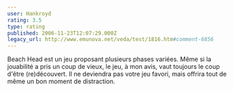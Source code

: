 ```yaml
---
user: Hankroyd
rating: 3.5
type: rating
published: 2006-11-23T12:07:29.000Z
legacy_url: http://www.emunova.net/veda/test/1816.htm#comment-6856
---
```

Beach Head est un jeu proposant plusieurs phases variées. Même si la jouabilité a pris un coup de vieux, le jeu, à mon avis, vaut toujours le coup d'être (re)découvert. Il ne deviendra pas votre jeu favori, mais offrira tout de même un bon moment de distraction.
